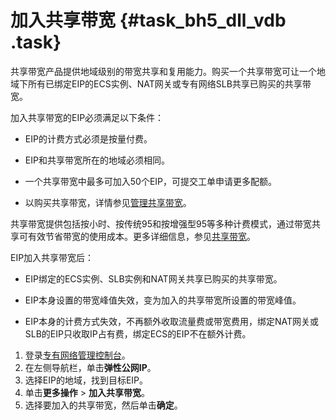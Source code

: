 # 加入共享带宽 {#task_bh5_dll_vdb .task}

共享带宽产品提供地域级别的带宽共享和复用能力。购买一个共享带宽可让一个地域下所有已绑定EIP的ECS实例、NAT网关或专有网络SLB共享已购买的共享带宽。

加入共享带宽的EIP必须满足以下条件：

-   EIP的计费方式必须是按量付费。

-   EIP和共享带宽所在的地域必须相同。

-   一个共享带宽中最多可加入50个EIP，可提交工单申请更多配额。

-   以购买共享带宽，详情参见[管理共享带宽](https://help.aliyun.com/document_detail/55919.html)。


共享带宽提供包括按小时、按传统95和按增强型95等多种计费模式，通过带宽共享可有效节省带宽的使用成本。更多详细信息，参见[共享带宽](https://help.aliyun.com/document_detail/55784.html)。

EIP加入共享带宽后：

-   EIP绑定的ECS实例、SLB实例和NAT网关共享已购买的共享带宽。

-   EIP本身设置的带宽峰值失效，变为加入的共享带宽所设置的带宽峰值。

-   EIP本身的计费方式失效，不再额外收取流量费或带宽费用，绑定NAT网关或SLB的EIP只收取IP占有费，绑定ECS的EIP不在额外计费。


1.   登录[专有网络管理控制台](https://vpcnext.console.aliyun.com)。 
2.   在左侧导航栏，单击**弹性公网IP**。 
3.   选择EIP的地域，找到目标EIP。 
4.   单击**更多操作** \> **加入共享带宽**。 
5.   选择要加入的共享带宽，然后单击**确定**。 

